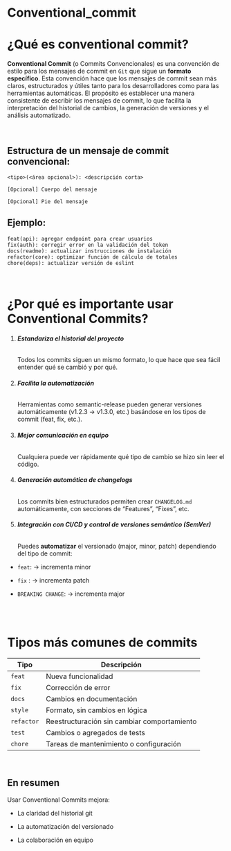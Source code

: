 # Conventional_commit

# ¿Qué es conventional commit?

**Conventional Commit** (o Commits Convencionales) es una convención de estilo para los mensajes de commit en ```Git``` que sigue un **formato específico**. Esta convención hace que los mensajes de commit sean más claros, estructurados y útiles tanto para los desarrolladores como para las herramientas automáticas. El propósito es establecer una manera consistente de escribir los mensajes de commit, lo que facilita la interpretación del historial de cambios, la generación de versiones y el análisis automatizado.

<br>

## Estructura de un mensaje de commit convencional:

```
<tipo>(<área opcional>): <descripción corta>

[Opcional] Cuerpo del mensaje

[Opcional] Pie del mensaje
```

## Ejemplo:

```
feat(api): agregar endpoint para crear usuarios
fix(auth): corregir error en la validación del token
docs(readme): actualizar instrucciones de instalación
refactor(core): optimizar función de cálculo de totales
chore(deps): actualizar versión de eslint
```
<br>

# ¿Por qué es importante usar Conventional Commits?

1. ###### **Estandariza el historial del proyecto**
    Todos los commits siguen un mismo formato, lo que hace que sea fácil entender qué se cambió y por qué.

2. ###### **Facilita la automatización**
    Herramientas como semantic-release pueden generar versiones automáticamente (v1.2.3 → v1.3.0, etc.) basándose en los tipos de commit (feat, fix, etc.).

3. ###### **Mejor comunicación en equipo**
    Cualquiera puede ver rápidamente qué tipo de cambio se hizo sin leer el código.

4. ###### **Generación automática de changelogs**
    Los commits bien estructurados permiten crear ```CHANGELOG.md``` automáticamente, con secciones de “Features”, “Fixes”, etc.

5. ###### **Integración con CI/CD y control de versiones semántico (SemVer)**
    Puedes **automatizar** el versionado (major, minor, patch) dependiendo del tipo de commit:

 * ```feat```: → incrementa minor

 * ```fix``` : → incrementa patch

 * ```BREAKING CHANGE```: → incrementa major


<br>
<br>

# Tipos más comunes de commits

| Tipo | Descripción |
| ---- | ----------- |
| ```feat``` | Nueva funcionalidad |
| ```fix``` | Corrección de error |
| ```docs```| Cambios en documentación |
| ```style```| Formato, sin cambios en lógica|
| ```refactor``` | Reestructuración sin cambiar comportamiento |
| ```test```| Cambios o agregados de tests |
| ```chore``` | Tareas de mantenimiento o configuración |

<br>



## En resumen

Usar Conventional Commits mejora:

* La claridad del historial git

* La automatización del versionado

* La colaboración en equipo
